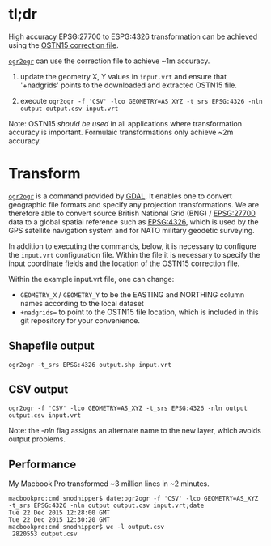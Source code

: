 # tl;dr #
High accuracy EPSG:27700 to ESPG:4326 transformation can be achieved using the [OSTN15 correction file](https://www.ordnancesurvey.co.uk/docs/gps/OSTN15_NTv2.zip).

[`ogr2ogr`](http://www.gdal.org/ogr2ogr.html) can use the correction file to achieve ~1m accuracy.

1. update the geometry X, Y values in `input.vrt` and ensure that '+nadgrids' points to the downloaded and extracted OSTN15 file.

2. execute `ogr2ogr -f 'CSV' -lco GEOMETRY=AS_XYZ -t_srs EPSG:4326 -nln output output.csv input.vrt` 

Note: OSTN15 _should be used_ in all applications where transformation accuracy is important.  Formulaic transformations only achieve ~2m accuracy. 

# Transform #
[`ogr2ogr`](http://www.gdal.org/ogr2ogr.html) is a command provided by [GDAL](http://www.gdal.org/).  It enables one to convert geographic file formats and specify any projection transformations.  We are therefore able to convert source British National Grid (BNG) / [EPSG:27700](http://spatialreference.org/ref/epsg/27700/) data to a global spatial reference such as [EPSG:4326](http://spatialreference.org/ref/epsg/4326/), which is used by the GPS satellite navigation system and for NATO military geodetic surveying.

In addition to executing the commands, below, it is necessary to configure the `input.vrt` configuration file.  Within the file it is necessary to specify the input coordinate fields and the location of the OSTN15 correction file.

Within the example input.vrt file, one can change:
* `GEOMETRY_X` / `GEOMETRY_Y` to be the EASTING and NORTHING column names according to the local dataset
* `+nadgrids=` to point to the OSTN15 file location, which is included in this git repository for your convenience.

## Shapefile output ##
`ogr2ogr -t_srs EPSG:4326 output.shp input.vrt`

## CSV output ##
`ogr2ogr -f 'CSV' -lco GEOMETRY=AS_XYZ -t_srs EPSG:4326 -nln output output.csv input.vrt`

Note: the _-nln_ flag assigns an alternate name to the new layer, which avoids output problems.

## Performance ##
My Macbook Pro transformed ~3 million lines in ~2 minutes.

```
macbookpro:cmd snodnipper$ date;ogr2ogr -f 'CSV' -lco GEOMETRY=AS_XYZ -t_srs EPSG:4326 -nln output output.csv input.vrt;date
Tue 22 Dec 2015 12:28:00 GMT
Tue 22 Dec 2015 12:30:20 GMT
macbookpro:cmd snodnipper$ wc -l output.csv 
 2820553 output.csv
```

